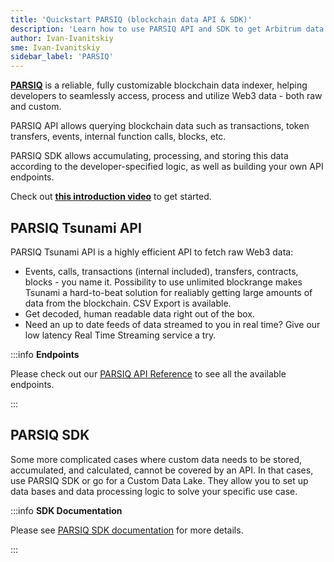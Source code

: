 ```yaml
---
title: 'Quickstart PARSIQ (blockchain data API & SDK)'
description: 'Learn how to use PARSIQ API and SDK to get Arbitrum data'
author: Ivan-Ivanitskiy
sme: Ivan-Ivanitskiy
sidebar_label: 'PARSIQ'
---
```


**[<ins>PARSIQ</ins>](https://www.parsiq.net/)** is a reliable, fully customizable blockchain data indexer, helping developers to seamlessly access, process and utilize Web3 data - both raw and custom.

PARSIQ API allows querying blockchain data such as transactions, token transfers, events, internal function calls, blocks, etc.

PARSIQ SDK allows accumulating, processing, and storing this data according to the developer-specified logic, as well as building your own API endpoints.

Check out **[<ins>this introduction video</ins>](https://www.youtube.com/watch?v=kQJYJGt62hc)**
to get started.

## PARSIQ Tsunami API

PARSIQ Tsunami API is a highly efficient API to fetch raw Web3 data:

- Events, calls, transactions (internal included), transfers, contracts, blocks - you name it. Possibility to use unlimited blockrange makes Tsunami a hard-to-beat solution for realiably getting large amounts of data from the blockchain. CSV Export is available.
- Get decoded, human readable data right out of the box.
- Need an up to date feeds of data streamed to you in real time? Give our low latency Real Time Streaming service a try.

:::info 
**Endpoints**

Please check out our [<ins>PARSIQ API Reference</ins>](https://docs.parsiq.net/reference/introduction) to see all the available endpoints.

:::

## PARSIQ SDK

Some more complicated cases where custom data needs to be stored, accumulated, and calculated, cannot be covered by an API. In that cases, use PARSIQ SDK or go for a Custom Data Lake. They allow you to set up data bases and data processing logic to solve your specific use case.

:::info 
**SDK Documentation**

Please see [<ins>PARSIQ SDK documentation</ins>](https://docs.parsiq.net/reference/your-own-web3-api) for more details.

:::
